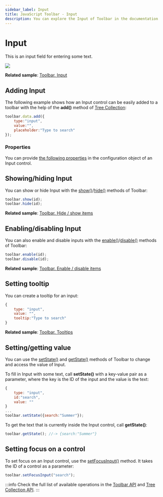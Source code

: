 ```yaml
---
sidebar_label: Input
title: JavaScript Toolbar - Input 
description: You can explore the Input of Toolbar in the documentation of the DHTMLX JavaScript UI library. Browse developer guides and API reference, try out code examples and live demos, and download a free 30-day evaluation version of DHTMLX Suite 7.
---
```


# Input

This is an input field for entering some text.

![](../assets/toolbar/input.png)

**Related sample**: [Toolbar. Input](https://snippet.dhtmlx.com/ykd0uii1)

## Adding Input

The following example shows how an Input control can be easily added to a toolbar with the help of the **add()** method of [Tree Collection](tree_collection.md):

~~~js
toolbar.data.add({
	type:"input",
	value:"",
	placeholder:"Type to search"
});
~~~

### Properties

You can provide [the following properties](toolbar/api/api_input_properties.md) in the configuration object of an Input control.

## Showing/hiding Input

You can show or hide Input with the [show()](toolbar/api/toolbar_show_method.md)/[hide()](toolbar/api/toolbar_hide_method.md) methods of Toolbar:

~~~js
toolbar.show(id);
toolbar.hide(id);
~~~

**Related sample**: [Toolbar. Hide / show items](https://snippet.dhtmlx.com/cldp89u4)

## Enabling/disabling Input

You can also enable and disable inputs with the [enable()](toolbar/api/toolbar_enable_method.md)/[disable()](toolbar/api/toolbar_disable_method.md) methods of Toolbar:

~~~js
toolbar.enable(id);
toolbar.disable(id);
~~~

**Related sample**: [Toolbar. Enable / disable items](https://snippet.dhtmlx.com/ovblenaf)

## Setting tooltip

You can create a tooltip for an input:

~~~js
{
	type: "input",
	value: "",
	tooltip:"Type to search"
}
~~~

**Related sample**: [Toolbar. Tooltips](https://snippet.dhtmlx.com/105levtd)

## Setting/getting value

You can use the [setState()](toolbar/api/toolbar_setstate_method.md) and [getState()](toolbar/api/toolbar_getstate_method.md) methods of Toolbar to change and access the value of Input.

To fill in Input with some text, call **setState()** with a key-value pair as a parameter, where the key is the ID of the input and the value is the text:

~~~js
{
	type: "input",
	id:"search",
	value: ""
}
...
toolbar.setState({search:"Summer"});
~~~

To get the text that is currently inside the Input control, call **getState()**:

~~~js
toolbar.getState(); //-> {search:"Summer"}
~~~

## Setting focus on a control

To set focus on an Input control, use the [setFocusInput()](toolbar/api/toolbar_setfocusinput_method.md) method. It takes the ID of a control as a parameter:

~~~js
toolbar.setFocusInput("search");
~~~

:::info
Check the full list of available operations in the [Toolbar API](toolbar/api/api_overview.md) and [Tree Collection API](tree_collection.md).
:::
